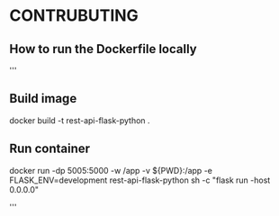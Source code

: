# CONTRUBUTING

## How to run the Dockerfile locally

'''
## Build image
docker build -t rest-api-flask-python .
## Run container
docker run -dp 5005:5000 -w /app -v ${PWD}:/app -e FLASK_ENV=development rest-api-flask-python sh -c "flask run -host 0.0.0.0"

'''